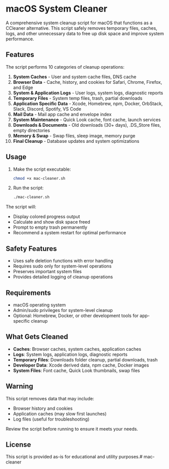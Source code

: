 # macOS System Cleaner

A comprehensive system cleanup script for macOS that functions as a CCleaner alternative. This script safely removes temporary files, caches, logs, and other unnecessary data to free up disk space and improve system performance.

## Features

The script performs 10 categories of cleanup operations:

1. **System Caches** - User and system cache files, DNS cache
2. **Browser Data** - Cache, history, and cookies for Safari, Chrome, Firefox, and Edge
3. **System & Application Logs** - User logs, system logs, diagnostic reports
4. **Temporary Files** - System temp files, trash, partial downloads
5. **Application Specific Data** - Xcode, Homebrew, npm, Docker, OrbStack, Slack, Discord, Spotify, VS Code
6. **Mail Data** - Mail app cache and envelope index
7. **System Maintenance** - Quick Look cache, font cache, launch services
8. **Downloads & Documents** - Old downloads (30+ days), .DS_Store files, empty directories
9. **Memory & Swap** - Swap files, sleep image, memory purge
10. **Final Cleanup** - Database updates and system optimizations

## Usage

1. Make the script executable:
   ```bash
   chmod +x mac-cleaner.sh
   ```

2. Run the script:
   ```bash
   ./mac-cleaner.sh
   ```

The script will:
- Display colored progress output
- Calculate and show disk space freed
- Prompt to empty trash permanently
- Recommend a system restart for optimal performance

## Safety Features

- Uses safe deletion functions with error handling
- Requires sudo only for system-level operations
- Preserves important system files
- Provides detailed logging of cleanup operations

## Requirements

- macOS operating system
- Admin/sudo privileges for system-level cleanup
- Optional: Homebrew, Docker, or other development tools for app-specific cleanup

## What Gets Cleaned

- **Caches**: Browser caches, system caches, application caches
- **Logs**: System logs, application logs, diagnostic reports
- **Temporary Files**: Downloads folder cleanup, partial downloads, trash
- **Developer Data**: Xcode derived data, npm cache, Docker images
- **System Files**: Font cache, Quick Look thumbnails, swap files

## Warning

This script removes data that may include:
- Browser history and cookies
- Application caches (may slow first launches)
- Log files (useful for troubleshooting)

Review the script before running to ensure it meets your needs.

## License

This script is provided as-is for educational and utility purposes.# mac-cleaner
